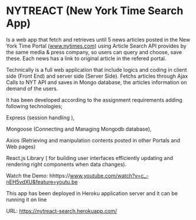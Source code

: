 # NYTREACT (New York Time Search App)

Is a web app that fetch and retrieves until 5 news articles posted in the New York Time Portal (www.nytimes.com) using Article Search API  provides by the same media & press company, so users can query and choose, save  these. Each news has a link to original article in the refered portal.

Technically is a full web application that include logics and coding in client side (Front End) and server side (Server Side). Fetchs articles through Ajax Calls to NYT API and saves in Mongo database, the articles information on demand of the users.

It has been developed according to the assignment requirements adding following technologies;

Express (session handling ),

Mongoose (Connecting and Managing Mongodb database),

Axios (Retrieving and manipulation contents posted in other Portals and Web pages)

React.js Library ( for building user interfaces efficiently updating and rendering right components when data changes).

Watch the Demo: hhttps://www.youtube.com/watch?v=c_-nEH5vdXU&feature=youtu.be

This app has been deployed in Heroku application server and it can be running it on line

URL: https://nytreact-search.herokuapp.com/

